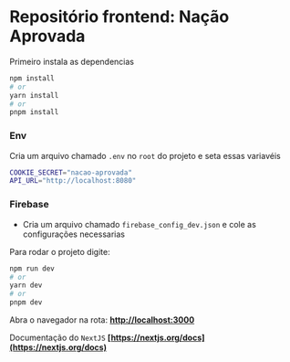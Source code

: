 # Repositório frontend: Nação Aprovada


Primeiro instala as dependencias

```bash
npm install
# or
yarn install
# or
pnpm install
```


### Env

Cria um arquivo chamado `.env` no `root` do projeto e seta essas variavéis
```bash
COOKIE_SECRET="nacao-aprovada"
API_URL="http://localhost:8080"
```

### Firebase
- Cria um arquivo chamado `firebase_config_dev.json` e cole as configurações necessarias


Para rodar o projeto digite:
```bash
npm run dev
# or
yarn dev
# or
pnpm dev
```

Abra o navegador na rota: **[http://localhost:3000](http://localhost:3000)**

Documentação do `NextJS` **[https://nextjs.org/docs](https://nextjs.org/docs)**


